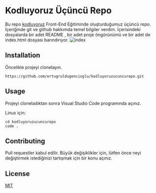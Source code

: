 # Kodluyoruz Üçüncü Repo
Bu repo [kodluyoruz](https://www.kodluyoruz.org/) Front-End Eğitiminde oluşturduğumuz üçüncü repo. İçeriğinde git ve github hakkımda temel bilgiler verdim. İçerisindeki dosyalarda bir adet README , bir adet proje öngörünümü ve bir adet de index.html dosyası barındırıyor.
![index](https://github.com/ertugruldugencioglu/kodluyoruzucuncurepo/blob/main/project%20view/index.png?raw=true)

## Installation
Öncelikle projeyi clonelayın.
```
https://github.com/ertugruldugencioglu/kodluyoruzucuncurepo.git
```

## Usage
Projeyi cloneladıktan sonra Visual Studio Code programında açınız.

Linux için:
```  
cd kodluyoruzucuncurepo
code .
```
## Contributing
Pull requestler kabul edilir. Büyük değişiklikler için, lütfen önce neyi değiştirmek istediğinizi tartışmak için bir konu açınız.
## License
[MIT](https://choosealicense.com/licenses/mit/)
